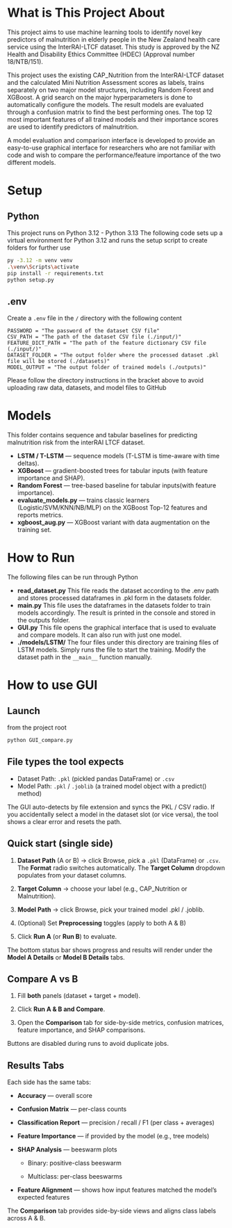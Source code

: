 # What is This Project About
This project aims to use machine learning tools to identify novel key predictors of malnutrition in elderly people in the New Zealand health care service using the InterRAI-LTCF dataset. This study is approved by the NZ Health and Disability Ethics Committee (HDEC) (Approval number 18/NTB/151).

This project uses the existing CAP_Nutrition from the InterRAI-LTCF dataset and the calculated Mini Nutrition Assessment scores as labels, trains separately on two major model structures, including Random Forest and XGBoost. A grid search on the major hyperparameters is done to automatically configure the models. The result models are evaluated through a confusion matrix to find the best performing ones. The top 12 most important features of all trained models and their importance scores are used to identify predictors of malnutrition.

A model evaluation and comparison interface is developed to provide an easy-to-use graphical interface for researchers who are not familiar with code and wish to compare the performance/feature importance of the two different models.

# Setup
## Python
This project runs on Python 3.12 - Python 3.13
The following code sets up a virtual environment for Python 3.12 and runs the setup script to create folders for further use
```bash
py -3.12 -m venv venv
.\venv\Scripts\activate
pip install -r requirements.txt
python setup.py
```

## .env
Create a `.env` file in the `/` directory with the following content
```
PASSWORD = "The password of the dataset CSV file"
CSV_PATH = "The path of the dataset CSV file (./input/)"
FEATURE_DICT_PATH = "The path of the feature dictionary CSV file (./input/)"
DATASET_FOLDER = "The output folder where the processed dataset .pkl file will be stored (./datasets)"
MODEL_OUTPUT = "The output folder of trained models (./outputs)"
```
Please follow the directory instructions in the bracket above to avoid uploading raw data, datasets, and model files to GitHub

# Models

This folder contains sequence and tabular baselines for predicting malnutrition risk from the interRAI LTCF dataset.

- **LSTM / T-LSTM** — sequence models (T-LSTM is time-aware with time deltas).
- **XGBoost** — gradient-boosted trees for tabular inputs (with feature importance and SHAP).
- **Random Forest** — tree-based baseline for tabular inputs(with feature importance).
- **evaluate_models.py** — trains classic learners (Logistic/SVM/KNN/NB/MLP) on the XGBoost Top-12 features and reports metrics.
- **xgboost_aug.py** — XGBoost variant with data augmentation on the training set.


# How to Run
The following files can be run through Python
- **read_dataset.py**
  This file reads the dataset according to the .env path and stores processed dataframes in .pkl form in the datasets folder.
- **main.py**
  This file uses the dataframes in the datasets folder to train models accordingly. The result is printed in the console and stored in the outputs folder.
- **GUI.py**
  This file opens the graphical interface that is used to evaluate and compare models. It can also run with just one model.
- **./models/LSTM/**
  The four files under this directory are training files of LSTM models. Simply runs the file to start the training. Modify the dataset path in the `__main__` function manually.

# How to use GUI
## Launch
from the project root 
``` bash
python GUI_compare.py
```
## File types the tool expects
- Dataset Path: `.pkl` (pickled pandas DataFrame) or `.csv`
- Model Path: `.pkl` / `.joblib` (a trained model object with a predict() method)

The GUI auto-detects by file extension and syncs the PKL / CSV radio.
If you accidentally select a model in the dataset slot (or vice versa), the tool shows a clear error and resets the path.

## Quick start (single side)

1. **Dataset Path** (A or B) → click Browse, pick a `.pkl` (DataFrame) or `.csv`. The **Format** radio switches automatically. The **Target Column** dropdown populates from your dataset columns.

2. **Target Column** → choose your label (e.g., CAP_Nutrition or Malnutrition).

3. **Model Path** → click Browse, pick your trained model .pkl / .joblib.

4. (Optional) Set **Preprocessing** toggles (apply to both A & B)

5. Click **Run A** (or **Run B**) to evaluate.

The bottom status bar shows progress and results will render under the **Model A Details** or **Model B Details** tabs.

## Compare A vs B
1. Fill **both** panels (dataset + target + model).

2. Click **Run A & B and Compare**.

3. Open the **Comparison** tab for side-by-side metrics, confusion matrices, feature importance, and SHAP comparisons.

Buttons are disabled during runs to avoid duplicate jobs.

## Results Tabs
Each side has the same tabs:

- **Accuracy** — overall score

- **Confusion Matrix** — per-class counts

- **Classification Report** — precision / recall / F1 (per class + averages)

- **Feature Importance** — if provided by the model (e.g., tree models)

- **SHAP Analysis** — beeswarm plots

  - Binary: positive-class beeswarm

  - Multiclass: per-class beeswarms

- **Feature Alignment** — shows how input features matched the model’s expected features

The **Comparison** tab provides side-by-side views and aligns class labels across A & B.
